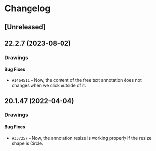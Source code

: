 # Changelog

## [Unreleased]

## 22.2.7 (2023-08-02)

### Drawings

#### Bug Fixes

- `#I464511` – Now, the content of the free text annotation does not changes when we click outside of it.

## 20.1.47 (2022-04-04)

### Drawings

#### Bug Fixes

- `#337257` – Now, the annotation resize is working properly if the resize shape is Circle.
